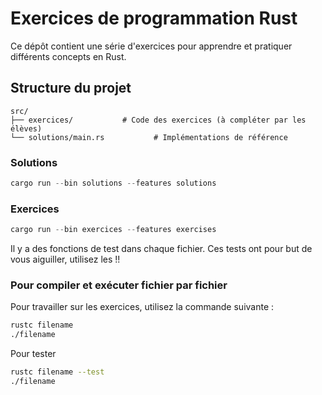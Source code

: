 # Exercices de programmation Rust

Ce dépôt contient une série d'exercices pour apprendre et pratiquer différents concepts en Rust.

## Structure du projet

```
src/
├── exercices/           # Code des exercices (à compléter par les élèves)
└── solutions/main.rs           # Implémentations de référence
```

### Solutions

```rust
cargo run --bin solutions --features solutions
```

### Exercices

```rust
cargo run --bin exercices --features exercises
```

Il y a des fonctions de test dans chaque fichier. Ces tests ont pour but de vous aiguiller, utilisez les !!

### Pour compiler et exécuter fichier par fichier

Pour travailler sur les exercices, utilisez la commande suivante :

```bash
rustc filename
./filename
```

Pour tester

```bash
rustc filename --test
./filename
```
